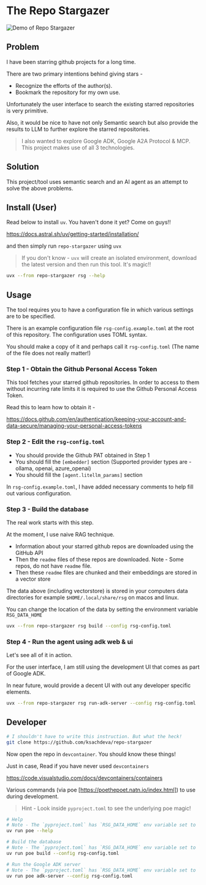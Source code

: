 # The Repo Stargazer

![Demo of Repo Stargazer](assets/rsg.gif)


## Problem

I have been starring github projects for a long time. 

There are two primary intentions behind giving stars -

* Recognize the efforts of the author(s).
* Bookmark the repository for my own use.

Unfortunately the user interface to search the existing starred repositories is very primitive.

Also, it would be nice to have not only Semantic search but also provide the results to LLM to 
further explore the starred repositories.

> I also wanted to explore Google ADK, Google A2A Protocol & MCP. This project makes use of all 3 technologies.

## Solution

This project/tool uses semantic search and an AI agent as an attempt to solve the above problems.

## Install (User)

Read below to install `uv`. You haven't done it yet? Come on guys!!

https://docs.astral.sh/uv/getting-started/installation/

and then simply run `repo-stargazer` using `uvx`

> If you don't know - `uvx` will create an isolated environment, download the latest version and then run this tool. It's magic!!

```bash
uvx --from repo-stargazer rsg --help
```

## Usage

The tool requires you to have a configuration file in which various settings are to be specified. 

There is an example configuration file `rsg-config.example.toml` at the root of this repository. The configuration
uses TOML syntax.

You should make a copy of it and perhaps call it `rsg-config.toml` (The name of the file does not really matter!)

### Step 1 - Obtain the Github Personal Access Token

This tool fetches your starred github repositories. In order to access to them without incurring rate limits
it is required to use the Github Personal Access Token.

Read this to learn how to obtain it -

https://docs.github.com/en/authentication/keeping-your-account-and-data-secure/managing-your-personal-access-tokens

### Step 2 - Edit the `rsg-config.toml`

- You should provide the Github PAT obtained in Step 1
- You should fill the `[embedder]` section (Supported provider types are - ollama, openai, azure_openai)
- You should fill the `[agent.litellm_params]` section

In `rsg-config.example.toml`, I have added necessary comments to help fill out various configuration.

### Step 3 - Build the database

The real work starts with this step. 

At the moment, I use naive RAG technique.

- Information about your starred github repos are downloaded using the GitHub API
- Then the `readme` files of these repos are downloaded. Note - Some repos, do not have `readme` file.
- Then these `readme` files are chunked and their embeddings are stored in a vector store

The data above (including vectorstore) is stored in your computers data directories for example `$HOME/.local/share/rsg`
on macos and linux.

You can change the location of the data by setting the environment variable `RSG_DATA_HOME`

```bash
uvx --from repo-stargazer rsg build --config rsg-config.toml
```

### Step 4 - Run the agent using adk web & ui

Let's see all of it in action.

For the user interface, I am still using the development UI that comes as part of Google ADK. 

In near future, would provide a decent UI with out any developer specific elements.

```bash
uvx --from repo-stargazer rsg run-adk-server --config rsg-config.toml
```

## Developer

```bash
# I shouldn't have to write this instruction. But what the heck!
git clone https://github.com/ksachdeva/repo-stargazer
```

Now open the repo in `devcontainer`. You should know these things!

Just in case, Read if you have never used `devcontainers` 

https://code.visualstudio.com/docs/devcontainers/containers

Various commands (via poe [https://poethepoet.natn.io/index.html]) to use during development.

> Hint - Look inside `pyproject.toml` to see the underlying poe magic!

```bash
# Help
# Note - The `pyproject.toml` has `RSG_DATA_HOME` env variable set to `$PWD/tmp`
uv run poe --help
```


```bash
# Build the database
# Note - The `pyproject.toml` has `RSG_DATA_HOME` env variable set to `$PWD/tmp`
uv run poe build --config rsg-config.toml
```

```bash
# Run the Google ADK server
# Note - The `pyproject.toml` has `RSG_DATA_HOME` env variable set to `$PWD/tmp`
uv run poe adk-server --config rsg-config.toml
```
